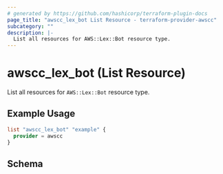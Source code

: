 ```yaml
---
# generated by https://github.com/hashicorp/terraform-plugin-docs
page_title: "awscc_lex_bot List Resource - terraform-provider-awscc"
subcategory: ""
description: |-
  List all resources for AWS::Lex::Bot resource type.
---
```


# awscc_lex_bot (List Resource)

List all resources for `AWS::Lex::Bot` resource type.

## Example Usage

```terraform
list "awscc_lex_bot" "example" {
  provider = awscc
}
```

<!-- schema generated by tfplugindocs -->
## Schema
